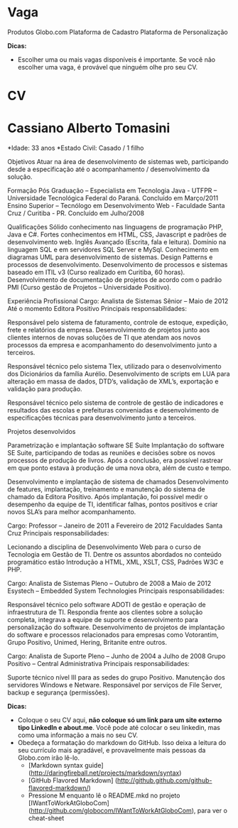 Vaga
====

Produtos Globo.com
Plataforma de Cadastro
Plataforma de Personalização

__Dicas:__
* Escolher uma ou mais vagas disponíveis é importante. Se você não escolher uma vaga, é provável que ninguém olhe pro seu CV.

CV
==

Cassiano Alberto Tomasini
===
*Idade: 33 anos
*Estado Civil: Casado / 1 filho

Objetivos
Atuar na área de desenvolvimento de sistemas web, participando desde a especificação até o acompanhamento / desenvolvimento da solução.

Formação
Pós Graduação – Especialista em Tecnologia Java - UTFPR – Universidade Tecnológica Federal do Paraná. Concluído em Março/2011
Ensino Superior – Tecnólogo em Desenvolvimento Web - Faculdade Santa Cruz / Curitiba - PR. Concluído em Julho/2008

Qualificações
	Sólido conhecimento nas linguagens de programação PHP, Java e C#.
	Fortes conhecimentos em HTML, CSS, Javascript e padrões de desenvolvimento web.
	Inglês Avançado (Escrita, fala e leitura).
	Domínio na linguagem SQL e em servidores SQL Server e MySql.
	Conhecimento em diagramas UML para desenvolvimento de sistemas.
	Design Patterns e processos de desenvolvimento.
	Desenvolvimento de processos e sistemas baseado em ITIL v3 (Curso realizado em Curitiba, 60 horas).
	Desenvolvimento de documentação de projetos de acordo com o padrão PMI (Curso gestão de Projetos – Universidade Positivo).


Experiência Profissional
Cargo: Analista de Sistemas Sênior – Maio de 2012 Até o momento
Editora Positivo
Principais responsabilidades: 

Responsável pelo sistema de faturamento, controle de estoque, expedição, frete e relatórios da empresa.  Desenvolvimento de projetos junto aos clientes internos de novas soluções de TI que atendam 
aos novos processos da empresa e acompanhamento do desenvolvimento junto a terceiros.

Responsável técnico pelo sistema Tlex, utilizado para o desenvolvimento dos Dicionários da família Aurélio. Desenvolvimento de scripts em LUA para alteração em massa de dados, DTD’s, 
validação de XML’s, exportação e validação para produção. 

Responsável técnico pelo sistema de controle de gestão de indicadores e resultados das escolas e prefeituras conveniadas e desenvolvimento de especificações técnicas para desenvolvimento 
junto a terceiros.

Projetos desenvolvidos

Parametrização e implantação software SE Suite
Implantação do software SE Suite, participando de todas as reuniões e decisões sobre os novos processos de produção de livros. Após a conclusão, era possível rastrear em que ponto estava à produção de uma nova obra, além de custo e tempo.

Desenvolvimento e implantação de sistema de chamados
Desenvolvimento de features, implantação, treinamento e manutenção do sistema de chamado da Editora Positivo. Após implantação, foi possível medir o desempenho da equipe de TI, identificar falhas, pontos positivos e criar novos SLA’s para melhor acompanhamento.

Cargo: Professor – Janeiro de 2011 a Fevereiro de 2012 
Faculdades Santa Cruz
Principais responsabilidades: 

Lecionando a disciplina de Desenvolvimento Web para o curso de Tecnologia em Gestão de TI. Dentre os assuntos abordados no conteúdo programático estão Introdução a HTML, XML, XSLT, CSS, Padrões W3C e PHP.

Cargo: Analista de Sistemas Pleno – Outubro de 2008 a Maio de 2012 
Esystech – Embedded System Technologies
Principais responsabilidades: 

Responsável técnico pelo software ADOTI de gestão e operação de infraestrutura de TI. Respondia frente aos clientes sobre a solução completa, integrava a equipe de suporte e desenvolvimento para personalização do software. Desenvolvimento de projetos de implantação do software e processos relacionados para empresas como Votorantim, Grupo Positivo, Unimed, Hering, Britanite entre outros. 

Cargo: Analista de Suporte Pleno – Junho de 2004 a Julho de 2008
Grupo Positivo – Central Administrativa
Principais responsabilidades: 

Suporte técnico nível III para as sedes do grupo Positivo. Manutenção dos servidores Windows e Netware. Responsável por serviços de File Server, backup e segurança (permissões). 

__Dicas:__
* Coloque o seu CV aqui, __não coloque só um link para um site externo tipo LinkedIn e about.me__. Você pode até colocar o seu linkedin, mas como uma informação a mais no seu CV.
* Obedeça a formatação do markdown do GitHub. Isso deixa a leitura do seu currículo mais agradável, e provavelmente mais pessoas da Globo.com irão lê-lo.
	* [Markdown syntax guide] (http://daringfireball.net/projects/markdown/syntax)
	* [GitHub Flavored Markdown] (http://github.github.com/github-flavored-markdown/)
	* Pressione M enquanto lê o README.mkd no projeto [IWantToWorkAtGloboCom] (http://github.com/globocom/IWantToWorkAtGloboCom), para ver o cheat-sheet
